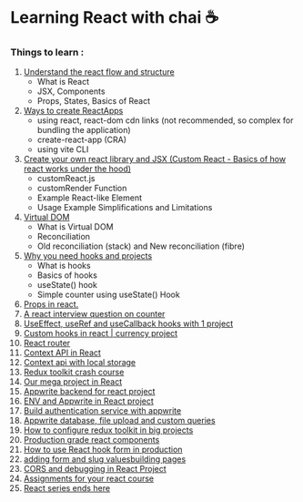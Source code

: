 # Learning React with chai ☕

### Things to learn : 
1. [Understand the react flow and structure](basics%20of%20react%20/Understanding%20React%20Flow%20and%20Structure.md)
    - What is React
    - JSX, Components
    - Props, States, Basics of React
2. [Ways to create ReactApps](basics%20of%20react%20/Ways%20to%20create%20ReactApps.md)
    - using react, react-dom cdn links (not recommended, so complex for bundling the application)
    - create-react-app (CRA)
    - using vite CLI
3. [Create your own react library and JSX (Custom React - Basics of how react works under the hood)](basics%20of%20react%20/create-your-own-react-library-and-jsx-custom-react.md)
    - customReact.js
    - customRender Function
    - Example React-like Element
    - Usage Example
Simplifications and Limitations
5. [Virtual DOM](basics%20of%20react%20/virtual%20dom.md)
    - What is Virtual DOM
    - Reconciliation
    - Old reconciliation (stack) and New reconciliation (fibre)
6. [Why you need hooks and projects](basics%20of%20react%20/hooks.md)
    - What is hooks
    - Basics of hooks
    - useState() hook
    - Simple counter using useState() Hook
7. [Props in react.](basics%20of%20react%20/props.md)
8. [A react interview question on counter](basics%20of%20react%20/counter-question.md)
9. [UseEffect, useRef and useCallback hooks with 1 project]()
10. [Custom hooks in react | currency project]()
11. [React router ]()
12. [Context API in React]()
13. [Context api with local storage]()
14. [Redux toolkit crash course]()
15. [Our mega project in React]()
16. [Appwrite backend for react project]()
17. [ENV and Appwrite in React project]()
18. [Build authentication service with appwrite]()
19. [Appwrite database, file upload and custom queries]()
20. [How to configure redux toolkit in big projects]()
21. [Production grade react components]()
22. [How to use React hook form in production]()
23. [adding form and slug values]()[building pages]()
24. [CORS and debugging in React Project]()
25. [Assignments for your react course]()
26. [React series ends here]()

